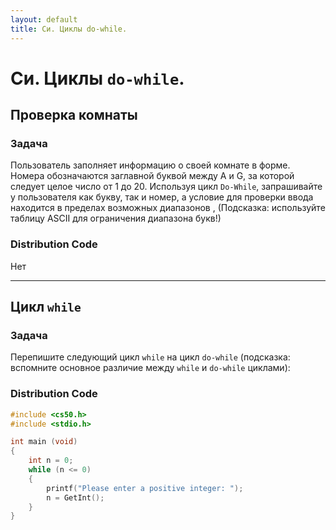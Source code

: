 ```yaml
---
layout: default
title: Си. Циклы do-while.
---
```


# Си. Циклы `do-while`.

## Проверка комнаты

### Задача
Пользователь заполняет информацию о своей комнате в форме. Номера обозначаются заглавной буквой между A и G, за которой следует целое число от 1 до 20. Используя цикл `Do-While`, запрашивайте у пользователя как букву, так и номер, а условие для проверки ввода находится в пределах возможных диапазонов , (Подсказка: используйте таблицу ASCII для ограничения диапазона букв!)

### Distribution Code
Нет

***

## Цикл `while`

### Задача
Перепишите следующий цикл `while` на цикл `do-while` (подсказка: вспомните основное различие между `while` и `do-while` циклами):

### Distribution Code
```c
#include <cs50.h>
#include <stdio.h>

int main (void)
{
	int n = 0;
	while (n <= 0)
	{
	    printf("Please enter a positive integer: ");
	    n = GetInt();
	}
}
```